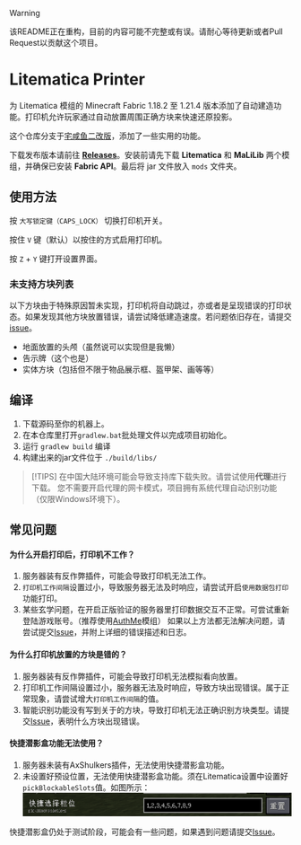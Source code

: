 > [!WARNING]  
> 该README正在重构，目前的内容可能不完整或有误。请耐心等待更新或者Pull Request以贡献这个项目。

Litematica Printer
==================
为 Litematica 模组的 Minecraft Fabric 1.18.2 至 1.21.4 版本添加了自动建造功能。打印机允许玩家通过自动放置周围正确方块来快速还原投影。

这个仓库分支于[宅咸鱼二改版](https://github.com/zhaixianyu/litematica-printer)，添加了一些实用的功能。

下载发布版本请前往 [**Releases**](https://github.com/BiliXWhite/litematica-printer/releases)。安装前请先下载 **Litematica** 和 **MaLiLib** 两个模组，并确保已安装 **Fabric API**。最后将 jar 文件放入 `mods` 文件夹。

使用方法
----------
按 `大写锁定键（CAPS_LOCK）` 切换打印机开关。 

按住 `V` 键（默认）以按住的方式启用打印机。

按 `Z` + `Y` 键打开设置界面。

### 未支持方块列表
以下方块由于特殊原因暂未实现，打印机将自动跳过，亦或者是呈现错误的打印状态。如果发现其他方块放置错误，请尝试降低建造速度。若问题依旧存在，请提交 [issue](https://github.com/BiliXWhite/litematica-printer/issues)。
- 地面放置的头颅（虽然说可以实现但是我懒）
- 告示牌（这个也是）
- 实体方块（包括但不限于物品展示框、盔甲架、画等等）

编译
----------
1. 下载源码至你的机器上。
2. 在本仓库里打开`gradlew.bat`批处理文件以完成项目初始化。
3. 运行 `gradlew build` 编译
4. 构建出来的jar文件位于 `./build/libs/`

> [!TIPS]
> 在中国大陆环境可能会导致支持库下载失败。请尝试使用**代理**进行下载。
> 您不需要开启代理的网卡模式，项目拥有系统代理自动识别功能（仅限Windows环境下）。

## 常见问题

#### 为什么开启打印后，打印机不工作？

1. 服务器装有反作弊插件，可能会导致打印机无法工作。
2. `打印机工作间隔`设置过小，导致服务器无法及时响应，请尝试开启`使用数据包打印`功能打印。
3. 某些玄学问题，在开启正版验证的服务器里打印数据交互不正常。可尝试重新登陆游戏账号。（推荐使用[AuthMe](https://modrinth.com/mod/auth-me)模组）
如果以上方法都无法解决问题，请尝试提交[Issue](https://github.com/BiliXWhite/litematica-printer/issues)，并附上详细的错误描述和日志。

#### 为什么打印机放置的方块是错的？

1. 服务器装有反作弊插件，可能会导致打印机无法模拟看向放置。
2. 打印机工作间隔设置过小，服务器无法及时响应，导致方块出现错误。属于正常现象，请尝试增大`打印机工作间隔`的值。
3. 智能识别功能没有写到关于的方块，导致打印机无法正确识别方块类型。请提交[Issue](https://github.com/BiliXWhite/litematica-printer/issues)，表明什么方块出现错误。

#### 快捷潜影盒功能无法使用？

1. 服务器未装有AxShulkers插件，无法使用快捷潜影盒功能。
2. 未设置好预设位置，无法使用快捷潜影盒功能。须在Litematica设置中设置好`pickBlockableSlots`值。如图所示：
![预设位置](预设位置.png)

快捷潜影盒仍处于测试阶段，可能会有一些问题，如果遇到问题请提交[Issue](https://github.com/BiliXWhite/litematica-printer/issues)。
